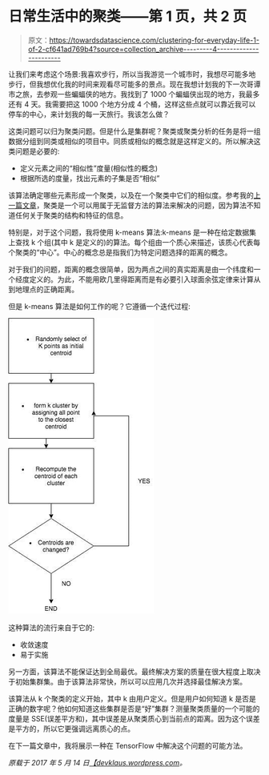 # 日常生活中的聚类——第 1 页，共 2 页

> 原文：<https://towardsdatascience.com/clustering-for-everyday-life-1-of-2-cf641ad769b4?source=collection_archive---------4----------------------->

让我们来考虑这个场景:我喜欢步行，所以当我游览一个城市时，我想尽可能多地步行，但我想优化我的时间来观看尽可能多的景点。现在我想计划我的下一次哥谭市之旅，去参观一些蝙蝠侠的地方。我找到了 1000 个蝙蝠侠出现的地方，我最多还有 4 天。我需要把这 1000 个地方分成 4 个桶，这样这些点就可以靠近我可以停车的中心，来计划我的每一天旅行。我该怎么做？

这类问题可以归为聚类问题。但是什么是集群呢？聚类或聚类分析的任务是将一组数据分组到同类或相似的项目中。同质或相似的概念就是这样定义的。所以解决这类问题是必要的:

*   定义元素之间的“相似性”度量(相似性的概念)
*   根据所选的度量，找出元素的子集是否“相似”

该算法确定哪些元素形成一个聚类，以及在一个聚类中它们的相似度。参考我的[上一篇文章](https://medium.com/towards-data-science/supervised-unsupervised-and-deep-learning-aa61a0e5471c)，聚类是一个可以用属于无监督方法的算法来解决的问题，因为算法不知道任何关于聚类的结构和特征的信息。

特别是，对于这个问题，我将使用 k-means 算法:k-means 是一种在给定数据集上查找 k 个组(其中 k 是定义的)的算法。每个组由一个质心来描述，该质心代表每个聚类的“中心”。中心的概念总是指我们为特定问题选择的距离的概念。

对于我们的问题，距离的概念很简单，因为两点之间的真实距离是由一个纬度和一个经度定义的。为此，不能用欧几里得距离而是有必要引入球面余弦定律来计算从到地理点的正确距离。

但是 k-means 算法是如何工作的呢？它遵循一个迭代过程:

![](img/c1c2246d92b5dc01b7466448ba5ea405.png)

这种算法的流行来自于它的:

*   收敛速度
*   易于实施

另一方面，该算法不能保证达到全局最优。最终解决方案的质量在很大程度上取决于初始集群集。由于该算法非常快，所以可以应用几次并选择最佳解决方案。

该算法从 k 个聚类的定义开始，其中 k 由用户定义。但是用户如何知道 k 是否是正确的数字呢？他如何知道这些集群是否是“好”集群？测量聚类质量的一个可能的度量是 SSE(误差平方和)，其中误差是从聚类质心到当前点的距离。因为这个误差是平方的，所以它更强调远离质心的点。

在下一篇文章中，我将展示一种在 TensorFlow 中解决这个问题的可能方法。

*原载于 2017 年 5 月 14 日*[*【devklaus.wordpress.com*](https://devklaus.wordpress.com/2017/05/14/clustering-for-everyday-life-1-of-2/)*。*